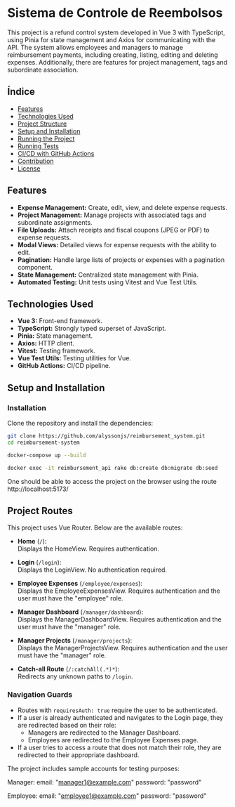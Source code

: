 # Sistema de Controle de Reembolsos

This project is a refund control system developed in Vue 3 with TypeScript, using Pinia for state management and Axios for communicating with the API. The system allows employees and managers to manage reimbursement payments, including creating, listing, editing and deleting expenses. Additionally, there are features for project management, tags and subordinate association.

## Índice

- [Features](#features)
- [Technologies Used](#technologies-used)
- [Project Structure](#project-structure)
- [Setup and Installation](#setup-and-installation)
- [Running the Project](#running-the-project)
- [Running Tests](#running-tests)
- [CI/CD with GitHub Actions](#cicd-with-github-actions)
- [Contribution](#contribution)
- [License](#license)

## Features

- **Expense Management:** Create, edit, view, and delete expense requests.
- **Project Management:** Manage projects with associated tags and subordinate assignments.
- **File Uploads:** Attach receipts and fiscal coupons (JPEG or PDF) to expense requests.
- **Modal Views:** Detailed views for expense requests with the ability to edit.
- **Pagination:** Handle large lists of projects or expenses with a pagination component.
- **State Management:** Centralized state management with Pinia.
- **Automated Testing:** Unit tests using Vitest and Vue Test Utils.

## Technologies Used

- **Vue 3:** Front-end framework.
- **TypeScript:** Strongly typed superset of JavaScript.
- **Pinia:** State management.
- **Axios:** HTTP client.
- **Vitest:** Testing framework.
- **Vue Test Utils:** Testing utilities for Vue.
- **GitHub Actions:** CI/CD pipeline.

## Setup and Installation

### Installation

Clone the repository and install the dependencies:

```bash
git clone https://github.com/alyssonjs/reimbursement_system.git
cd reimbursement-system

docker-compose up --build

docker exec -it reimbursement_api rake db:create db:migrate db:seed
```
One should be able to access the project on the browser using the route http://localhost:5173/

## Project Routes

This project uses Vue Router. Below are the available routes:

- **Home** (`/`):  
  Displays the HomeView. Requires authentication.

- **Login** (`/login`):  
  Displays the LoginView. No authentication required.

- **Employee Expenses** (`/employee/expenses`):  
  Displays the EmployeeExpensesView. Requires authentication and the user must have the "employee" role.

- **Manager Dashboard** (`/manager/dashboard`):  
  Displays the ManagerDashboardView. Requires authentication and the user must have the "manager" role.

- **Manager Projects** (`/manager/projects`):  
  Displays the ManagerProjectsView. Requires authentication and the user must have the "manager" role.

- **Catch-all Route** (`/:catchAll(.*)*`):  
  Redirects any unknown paths to `/login`.

### Navigation Guards

- Routes with `requiresAuth: true` require the user to be authenticated.
- If a user is already authenticated and navigates to the Login page, they are redirected based on their role:
  - Managers are redirected to the Manager Dashboard.
  - Employees are redirected to the Employee Expenses page.
- If a user tries to access a route that does not match their role, they are redirected to their appropriate dashboard.


The project includes sample accounts for testing purposes:

Manager:
email: "manager1@example.com"
password: "password"

Employee:
email: "employee1@example.com"
password: "password"